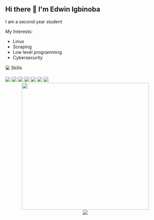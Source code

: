 ## Hi there 👋 I'm Edwin Igbinoba


I am a second year student

My Interests:
* Linux
* Scraping
* Low level programming
* Cybersecurity

💻 Skills

<span> 
  <img src="https://img.shields.io/badge/HTML5-E34F26?style=for-the-badge&logo=html5&logoColor=white">
  <img src="https://img.shields.io/badge/CSS3-1572B6?style=for-the-badge&logo=css3&logoColor=white">
  <img src="https://img.shields.io/badge/JavaScript-F7DF1E?style=for-the-badge&logo=javascript&logoColor=black">
  <img src="https://img.shields.io/badge/Java-ED8B00?style=for-the-badge&logo=java&logoColor=white">
  <img src="https://img.shields.io/badge/C-00599C?style=for-the-badge&logo=c&logoColor=white">
  <img src="https://img.shields.io/badge/python-3670A0?style=for-the-badge&logo=python&logoColor=ffdd54">
  <img src="https://img.shields.io/badge/Kotlin-%237F52FF.svg?style=for-the-badge&logo=kotlin&logoColor=white">
</span>



<div style="text-align: center">  <img src="https://github-readme-stats.vercel.app/api?username=hhgsx&count_private=true&show_icons=true&theme=prussian" width="400"><br />  <img src="https://github-readme-stats.vercel.app/api/top-langs/?username=hhgsx&hide=php&title_color=ffffff&text_color=c9cacc&icon_color=4AB197&bg_color=1A2B34" /></div>









<!--
**hhgsx/hhgsx** is a ✨ _special_ ✨ repository because its `README.md` (this file) appears on your GitHub profile.

Here are some ideas to get you started:

- 🔭 I’m currently working on ...
- 🌱 I’m currently learning ...
- 👯 I’m looking to collaborate on ...
- 🤔 I’m looking for help with ...
- 💬 Ask me about ...
- 📫 How to reach me: ...
- 😄 Pronouns: ...
- ⚡ Fun fact: ...
-->
